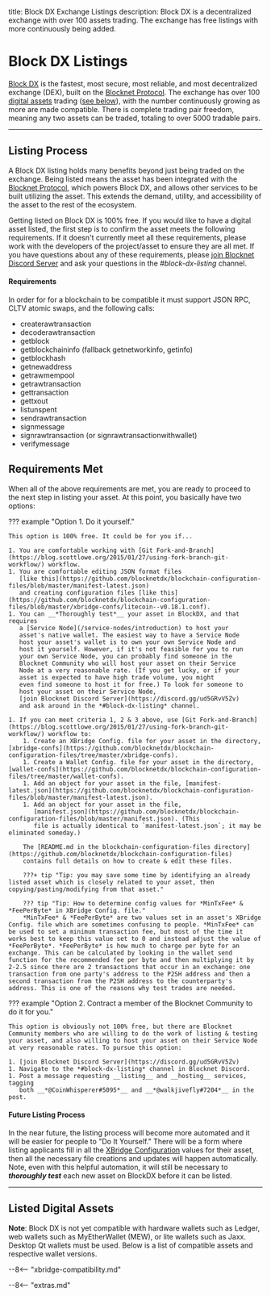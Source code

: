 title: Block DX Exchange Listings
description: Block DX is a decentralized exchange with over 100 assets trading. The exchange has free listings with more continuously being added.


# Block DX Listings
[Block DX](/blockdx/introduction) is the fastest, most secure, most reliable, and most decentralized exchange (DEX), built on the [Blocknet Protocol](/project/introduction). The exchange has over 100 [digital assets](/resources/glossary/#digital-asset) trading ([see below](/blockdx/listings/#listed-digital-assets)), with the number continuously growing as more are made compatible. There is complete trading pair freedom, meaning any two assets can be traded, totaling to over 5000 tradable pairs.

---

## Listing Process
A Block DX listing holds many benefits beyond just being traded on the exchange. Being listed means the asset has been integrated with the [Blocknet Protocol](/project/introduction), which powers Block DX, and allows other services to be built utilizing the asset. This extends the demand, utility, and accessibility of the asset to the rest of the ecosystem.

Getting listed on Block DX is 100% free. If you would like to have a
digital asset listed, the first step is to confirm the asset meets the following
requirements. If it doesn't currently meet all these requirements, please work with
the developers of the project/asset to ensure they
are all met. If you have questions about any of these requirements, please
[join Blocknet Discord Server](https://discord.gg/ud5GRvV5Zv) and ask your
questions in the *#block-dx-listing* channel.

#### Requirements
In order for for a blockchain to be compatible it must support JSON RPC, CLTV atomic swaps, and the following calls:

* createrawtransaction
* decoderawtransaction
* getblock
* getblockchaininfo (fallback getnetworkinfo, getinfo)
* getblockhash
* getnewaddress
* getrawmempool
* getrawtransaction
* gettransaction
* gettxout
* listunspent
* sendrawtransaction
* signmessage
* signrawtransaction (or signrawtransactionwithwallet)
* verifymessage

##  Requirements Met
When all of the above requirements are met,
you are ready to proceed to the next step in listing your asset. At this point, you basically have two options:

??? example "Option 1. Do it yourself."

	This option is 100% free. It could be for you if...

	1. You are comfortable working with [Git Fork-and-Branch](https://blog.scottlowe.org/2015/01/27/using-fork-branch-git-workflow/) workflow.
	1. You are comfortable editing JSON format files
       [like this](https://github.com/blocknetdx/blockchain-configuration-files/blob/master/manifest-latest.json)
       and creating configuration files [like this](https://github.com/blocknetdx/blockchain-configuration-files/blob/master/xbridge-confs/litecoin--v0.18.1.conf).
	1. You can __*Thoroughly test*__ your asset in BlockDX, and that requires
       a [Service Node](/service-nodes/introduction) to host your
       asset's native wallet. The easiest way to have a Service Node
       host your asset's wallet is to own your own Service Node and
       host it yourself. However, if it's not feasible for you to run
       your own Service Node, you can probably find someone in the
       Blocknet Community who will host your asset on their Service
       Node at a very reasonable rate. (If you get lucky, or if your
       asset is expected to have high trade volume, you might
       even find someone to host it for free.) To look for someone to
       host your asset on their Service Node,
       [join Blocknet Discord Server](https://discord.gg/ud5GRvV5Zv)
       and ask around in the *#block-dx-listing* channel.

	1. If you can meet criteria 1, 2 & 3 above, use [Git Fork-and-Branch](https://blog.scottlowe.org/2015/01/27/using-fork-branch-git-workflow/) workflow to:
		1. Create an XBridge Config. file for your asset in the directory, [xbridge-confs](https://github.com/blocknetdx/blockchain-configuration-files/tree/master/xbridge-confs).
		1. Create a Wallet Config. file for your asset in the directory, [wallet-confs](https://github.com/blocknetdx/blockchain-configuration-files/tree/master/wallet-confs).
		1. Add an object for your asset in the file, [manifest-latest.json](https://github.com/blocknetdx/blockchain-configuration-files/blob/master/manifest-latest.json). 
		1. Add an object for your asset in the file,
           [manifest.json](https://github.com/blocknetdx/blockchain-configuration-files/blob/master/manifest.json). (This
           file is actually identical to `manifest-latest.json`; it may be eliminated someday.)

		The [README.md in the blockchain-configuration-files directory](https://github.com/blocknetdx/blockchain-configuration-files)
        contains full details on how to create & edit these files.

		???+ tip "Tip: you may save some time by identifying an already listed asset which is closely related to your asset, then copying/pasting/modifying from that asset."

		??? tip "Tip: How to determine config values for *MinTxFee* & *FeePerByte* in XBridge Config. file."
		*MinTxFee* & *FeePerByte* are two values set in an asset's XBridge Config. file which are sometimes confusing to people. *MinTxFee* can be used to set a minimum transaction fee, but most of the time it works best to keep this value set to 0 and instead adjust the value of *FeePerByte*. *FeePerByte* is how much to charge per byte for an exchange. This can be calculated by looking in the wallet send function for the recommended fee per byte and then multiplying it by 2-2.5 since there are 2 transactions that occur in an exchange: one transaction from one party's address to the P2SH address and then a second transaction from the P2SH address to the counterparty's address. This is one of the reasons why test trades are needed.
		

??? example "Option 2. Contract a member of the Blocknet Community to do it for you."

	This option is obviously not 100% free, but there are Blocknet Community members who are willing to do the work of listing & testing your asset, and also willing to host your asset on their Service Node at very reasonable rates. To pursue this option:

	1. [join Blocknet Discord Server](https://discord.gg/ud5GRvV5Zv)
	1. Navigate to the *#block-dx-listing* channel in Blocknet Discord.
	1. Post a message requesting __listing__ and __hosting__ services, tagging
       both __*@CoinWhisperer#5095*__ and __*@walkjivefly#7204*__ in the post.

#### Future Listing Process
In the near future, the listing process will become more automated and it
will be easier for people to "Do It Yourself." There will be a form
where listing applicants fill in all the
[XBridge Configuration](/protocol/xbridge/setup) values for their
asset, then all the necessary file creations and updates will happen
automatically. Note, even with this helpful automation, it will still
be necessary to __*thoroughly test*__ each new asset
on BlockDX before it can be listed.

---

## Listed Digital Assets
**Note**: Block DX is not yet compatible with hardware wallets such as Ledger, web wallets such as MyEtherWallet (MEW), or lite wallets such as Jaxx. Desktop Qt wallets must be used. Below is a list of compatible assets and respective wallet versions. 

--8<-- "xbridge-compatibility.md"









<script type="text/javascript">
// read instructions for related links in ../snippets/extras.md
var relatedLinks = [];
</script>

--8<-- "extras.md"





